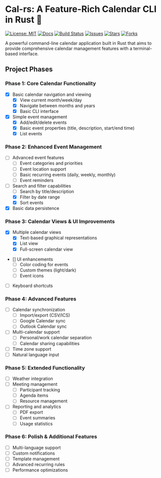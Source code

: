 # Cal-rs: A Feature-Rich Calendar CLI in Rust 🦀

[![License: MIT](https://img.shields.io/badge/License-MIT-yellow.svg)](https://opensource.org/licenses/MIT)
[![Docs](https://img.shields.io/badge/docs-failing-red)](https://docs.rs/cal-rs)
[![Build Status](https://github.com/Kekmatime/cal-rs/actions/workflows/ci.yml/badge.svg)](https://github.com/Kekmatime/cal-rs/actions)
[![Issues](https://img.shields.io/github/issues/Kekmatime/cal-rs)](https://github.com/Kekmatime/cal-rs/issues)
[![Stars](https://img.shields.io/github/stars/Kekmatime/cal-rs)](https://github.com/Kekmatime/cal-rs/stargazers)
[![Forks](https://img.shields.io/github/forks/Kekmatime/cal-rs)](https://github.com/Kekmatime/cal-rs/network/members)


A powerful command-line calendar application built in Rust that aims to provide comprehensive calendar management features with a terminal-based interface.

## Project Phases

### Phase 1: Core Calendar Functionality

- [x] Basic calendar navigation and viewing
  - [x] View current month/week/day
  - [x] Navigate between months and years
  - [x] Basic CLI interface
- [x] Simple event management
  - [x] Add/edit/delete events
  - [x] Basic event properties (title, description, start/end time)
  - [x] List events

### Phase 2: Enhanced Event Management

- [ ] Advanced event features
  - [ ] Event categories and priorities
  - [ ] Event location support
  - [ ] Basic recurring events (daily, weekly, monthly)
  - [ ] Event reminders
- [ ] Search and filter capabilities
  - [ ] Search by title/description
  - [x] Filter by date range
  - [x] Sort events
- [x] Basic data persistence

### Phase 3: Calendar Views & UI Improvements

- [x] Multiple calendar views
  - [x] Text-based graphical representations
  - [x] List view
  - [x] Full-screen calendar view
- [] UI enhancements
  - [ ] Color coding for events
  - [ ] Custom themes (light/dark)
  - [ ] Event icons
- [ ] Keyboard shortcuts

### Phase 4: Advanced Features

- [ ] Calendar synchronization
  - [ ] Import/export (CSV/ICS)
  - [ ] Google Calendar sync
  - [ ] Outlook Calendar sync
- [ ] Multi-calendar support
  - [ ] Personal/work calendar separation
  - [ ] Calendar sharing capabilities
- [ ] Time zone support
- [ ] Natural language input

### Phase 5: Extended Functionality

- [ ] Weather integration
- [ ] Meeting management
  - [ ] Participant tracking
  - [ ] Agenda items
  - [ ] Resource management
- [ ] Reporting and analytics
  - [ ] PDF export
  - [ ] Event summaries
  - [ ] Usage statistics

### Phase 6: Polish & Additional Features

- [ ] Multi-language support
- [ ] Custom notifications
- [ ] Template management
- [ ] Advanced recurring rules
- [ ] Performance optimizations
